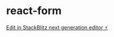 # react-form

[Edit in StackBlitz next generation editor ⚡️](https://stackblitz.com/~/github.com/IamSubhash/react-form)